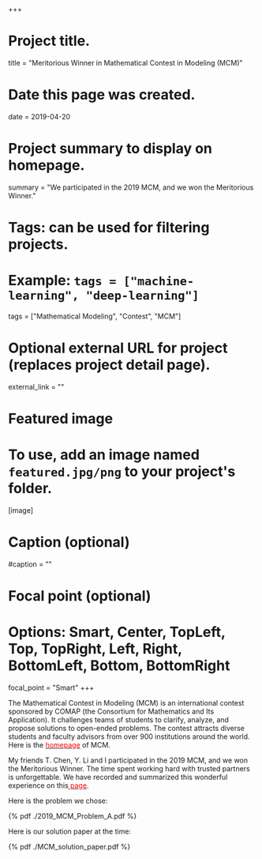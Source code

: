 +++
# Project title.
title = "Meritorious Winner in Mathematical Contest in Modeling (MCM)"

# Date this page was created.
date = 2019-04-20

# Project summary to display on homepage.
summary = "We participated in the 2019 MCM, and we won the Meritorious Winner."

# Tags: can be used for filtering projects.
# Example: `tags = ["machine-learning", "deep-learning"]`
tags = ["Mathematical Modeling", "Contest", "MCM"]

# Optional external URL for project (replaces project detail page).
external_link = ""

# Featured image
# To use, add an image named `featured.jpg/png` to your project's folder. 
[image]
  # Caption (optional)
  #caption = ""

  # Focal point (optional)
  # Options: Smart, Center, TopLeft, Top, TopRight, Left, Right, BottomLeft, Bottom, BottomRight
  focal_point = "Smart"
+++

The Mathematical Contest in Modeling (MCM) is an international contest sponsored by COMAP (the Consortium for Mathematics and Its Application). It challenges teams of students to clarify, analyze, and propose solutions to open-ended problems. The contest attracts diverse students and faculty advisors from over 900 institutions around the world. Here is the <a href="https://www.comap.com/undergraduate/contests/index.html" target="_blank"><font color=#FF0000> homepage</font></a> of MCM.

My friends T. Chen, Y. Li and I participated in the 2019 MCM, and we won the Meritorious Winner. The time spent working hard with trusted partners is unforgettable. We have recorded and summarized this wonderful experience on this<a href="https://upupming.site/2019/01/29/2019-mcm-summary/#前期准备" target="_blank"><font color=#FF0000> page</font></a>. 


Here is the problem we chose:  

{% pdf ./2019_MCM_Problem_A.pdf %}

Here is our solution paper at the time: 

{% pdf ./MCM_solution_paper.pdf %}